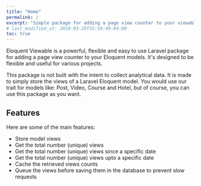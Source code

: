 ```yaml
---
title: "Home"
permalink: /
excerpt: "Simple package for adding a page view counter to your viewable Eloquent models"
# last_modified_at: 2018-03-20T15:58:49-04:00
toc: true
---
```


Eloquent Viewable is a powerful, flexible and easy to use Laravel package for adding a page view counter to your Eloquent models. It's designed to be flexible and useful for various projects.

This package is not built with the intent to collect analytical data. It is made to simply store the views of a Laravel Eloquent model. You would use our trait for models like: Post, Video, Course and Hotel, but of course, you can use this package as you want.

## Features

Here are some of the main features:

* Store model views
* Get the total number (unique) views
* Get the total number (unique) views since a specific date
* Get the total number (unique) views upto a specific date
* Cache the retrieved views counts
* Queue the views before saving them in the database to prevent slow requests

